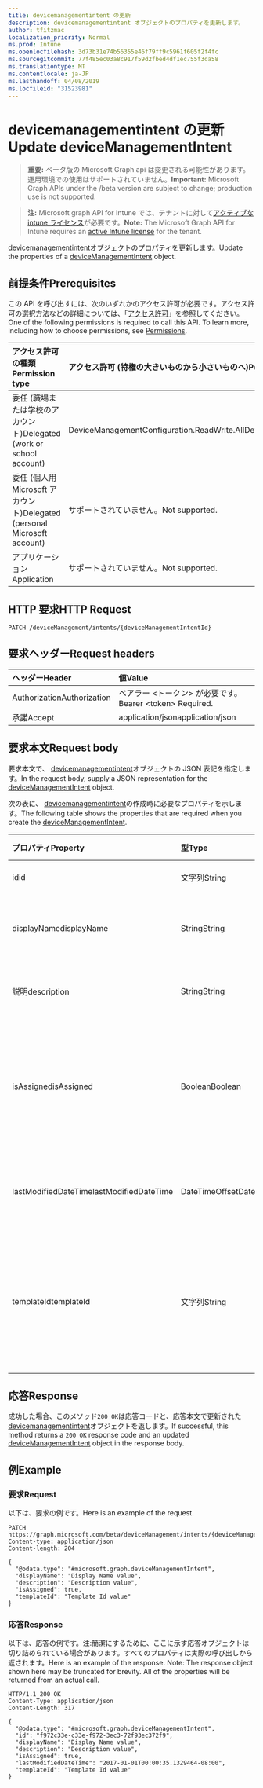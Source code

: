 ```yaml
---
title: devicemanagementintent の更新
description: devicemanagementintent オブジェクトのプロパティを更新します。
author: tfitzmac
localization_priority: Normal
ms.prod: Intune
ms.openlocfilehash: 3d73b31e74b56355e46f79ff9c5961f605f2f4fc
ms.sourcegitcommit: 77f485ec03a8c917f59d2fbed4df1ec755f3da58
ms.translationtype: MT
ms.contentlocale: ja-JP
ms.lasthandoff: 04/08/2019
ms.locfileid: "31523981"
---
```

# <a name="update-devicemanagementintent"></a><span data-ttu-id="31e76-103">devicemanagementintent の更新</span><span class="sxs-lookup"><span data-stu-id="31e76-103">Update deviceManagementIntent</span></span>

> <span data-ttu-id="31e76-104">**重要:** ベータ版の Microsoft Graph api は変更される可能性があります。運用環境での使用はサポートされていません。</span><span class="sxs-lookup"><span data-stu-id="31e76-104">**Important:** Microsoft Graph APIs under the /beta version are subject to change; production use is not supported.</span></span>

> <span data-ttu-id="31e76-105">**注:** Microsoft graph API for Intune では、テナントに対して[アクティブな intune ライセンス](https://go.microsoft.com/fwlink/?linkid=839381)が必要です。</span><span class="sxs-lookup"><span data-stu-id="31e76-105">**Note:** The Microsoft Graph API for Intune requires an [active Intune license](https://go.microsoft.com/fwlink/?linkid=839381) for the tenant.</span></span>

<span data-ttu-id="31e76-106">[devicemanagementintent](../resources/intune-deviceintent-devicemanagementintent.md)オブジェクトのプロパティを更新します。</span><span class="sxs-lookup"><span data-stu-id="31e76-106">Update the properties of a [deviceManagementIntent](../resources/intune-deviceintent-devicemanagementintent.md) object.</span></span>

## <a name="prerequisites"></a><span data-ttu-id="31e76-107">前提条件</span><span class="sxs-lookup"><span data-stu-id="31e76-107">Prerequisites</span></span>
<span data-ttu-id="31e76-p101">この API を呼び出すには、次のいずれかのアクセス許可が必要です。アクセス許可の選択方法などの詳細については、「[アクセス許可](/graph/permissions-reference)」を参照してください。</span><span class="sxs-lookup"><span data-stu-id="31e76-p101">One of the following permissions is required to call this API. To learn more, including how to choose permissions, see [Permissions](/graph/permissions-reference).</span></span>

|<span data-ttu-id="31e76-110">アクセス許可の種類</span><span class="sxs-lookup"><span data-stu-id="31e76-110">Permission type</span></span>|<span data-ttu-id="31e76-111">アクセス許可 (特権の大きいものから小さいものへ)</span><span class="sxs-lookup"><span data-stu-id="31e76-111">Permissions (from most to least privileged)</span></span>|
|:---|:---|
|<span data-ttu-id="31e76-112">委任 (職場または学校のアカウント)</span><span class="sxs-lookup"><span data-stu-id="31e76-112">Delegated (work or school account)</span></span>|<span data-ttu-id="31e76-113">DeviceManagementConfiguration.ReadWrite.All</span><span class="sxs-lookup"><span data-stu-id="31e76-113">DeviceManagementConfiguration.ReadWrite.All</span></span>|
|<span data-ttu-id="31e76-114">委任 (個人用 Microsoft アカウント)</span><span class="sxs-lookup"><span data-stu-id="31e76-114">Delegated (personal Microsoft account)</span></span>|<span data-ttu-id="31e76-115">サポートされていません。</span><span class="sxs-lookup"><span data-stu-id="31e76-115">Not supported.</span></span>|
|<span data-ttu-id="31e76-116">アプリケーション</span><span class="sxs-lookup"><span data-stu-id="31e76-116">Application</span></span>|<span data-ttu-id="31e76-117">サポートされていません。</span><span class="sxs-lookup"><span data-stu-id="31e76-117">Not supported.</span></span>|

## <a name="http-request"></a><span data-ttu-id="31e76-118">HTTP 要求</span><span class="sxs-lookup"><span data-stu-id="31e76-118">HTTP Request</span></span>
<!-- {
  "blockType": "ignored"
}
-->
``` http
PATCH /deviceManagement/intents/{deviceManagementIntentId}
```

## <a name="request-headers"></a><span data-ttu-id="31e76-119">要求ヘッダー</span><span class="sxs-lookup"><span data-stu-id="31e76-119">Request headers</span></span>
|<span data-ttu-id="31e76-120">ヘッダー</span><span class="sxs-lookup"><span data-stu-id="31e76-120">Header</span></span>|<span data-ttu-id="31e76-121">値</span><span class="sxs-lookup"><span data-stu-id="31e76-121">Value</span></span>|
|:---|:---|
|<span data-ttu-id="31e76-122">Authorization</span><span class="sxs-lookup"><span data-stu-id="31e76-122">Authorization</span></span>|<span data-ttu-id="31e76-123">ベアラー &lt;トークン&gt; が必要です。</span><span class="sxs-lookup"><span data-stu-id="31e76-123">Bearer &lt;token&gt; Required.</span></span>|
|<span data-ttu-id="31e76-124">承諾</span><span class="sxs-lookup"><span data-stu-id="31e76-124">Accept</span></span>|<span data-ttu-id="31e76-125">application/json</span><span class="sxs-lookup"><span data-stu-id="31e76-125">application/json</span></span>|

## <a name="request-body"></a><span data-ttu-id="31e76-126">要求本文</span><span class="sxs-lookup"><span data-stu-id="31e76-126">Request body</span></span>
<span data-ttu-id="31e76-127">要求本文で、 [devicemanagementintent](../resources/intune-deviceintent-devicemanagementintent.md)オブジェクトの JSON 表記を指定します。</span><span class="sxs-lookup"><span data-stu-id="31e76-127">In the request body, supply a JSON representation for the [deviceManagementIntent](../resources/intune-deviceintent-devicemanagementintent.md) object.</span></span>

<span data-ttu-id="31e76-128">次の表に、 [devicemanagementintent](../resources/intune-deviceintent-devicemanagementintent.md)の作成時に必要なプロパティを示します。</span><span class="sxs-lookup"><span data-stu-id="31e76-128">The following table shows the properties that are required when you create the [deviceManagementIntent](../resources/intune-deviceintent-devicemanagementintent.md).</span></span>

|<span data-ttu-id="31e76-129">プロパティ</span><span class="sxs-lookup"><span data-stu-id="31e76-129">Property</span></span>|<span data-ttu-id="31e76-130">型</span><span class="sxs-lookup"><span data-stu-id="31e76-130">Type</span></span>|<span data-ttu-id="31e76-131">説明</span><span class="sxs-lookup"><span data-stu-id="31e76-131">Description</span></span>|
|:---|:---|:---|
|<span data-ttu-id="31e76-132">id</span><span class="sxs-lookup"><span data-stu-id="31e76-132">id</span></span>|<span data-ttu-id="31e76-133">文字列</span><span class="sxs-lookup"><span data-stu-id="31e76-133">String</span></span>|<span data-ttu-id="31e76-134">インテント ID</span><span class="sxs-lookup"><span data-stu-id="31e76-134">The intent ID</span></span>|
|<span data-ttu-id="31e76-135">displayName</span><span class="sxs-lookup"><span data-stu-id="31e76-135">displayName</span></span>|<span data-ttu-id="31e76-136">String</span><span class="sxs-lookup"><span data-stu-id="31e76-136">String</span></span>|<span data-ttu-id="31e76-137">ユーザーが指定した表示名</span><span class="sxs-lookup"><span data-stu-id="31e76-137">The user given display name</span></span>|
|<span data-ttu-id="31e76-138">説明</span><span class="sxs-lookup"><span data-stu-id="31e76-138">description</span></span>|<span data-ttu-id="31e76-139">String</span><span class="sxs-lookup"><span data-stu-id="31e76-139">String</span></span>|<span data-ttu-id="31e76-140">ユーザーが指定した説明</span><span class="sxs-lookup"><span data-stu-id="31e76-140">The user given description</span></span>|
|<span data-ttu-id="31e76-141">isAssigned</span><span class="sxs-lookup"><span data-stu-id="31e76-141">isAssigned</span></span>|<span data-ttu-id="31e76-142">Boolean</span><span class="sxs-lookup"><span data-stu-id="31e76-142">Boolean</span></span>|<span data-ttu-id="31e76-143">目的がユーザーに割り当てられているかどうかを表します。</span><span class="sxs-lookup"><span data-stu-id="31e76-143">Signifies whether or not the intent is assigned to users</span></span>|
|<span data-ttu-id="31e76-144">lastModifiedDateTime</span><span class="sxs-lookup"><span data-stu-id="31e76-144">lastModifiedDateTime</span></span>|<span data-ttu-id="31e76-145">DateTimeOffset</span><span class="sxs-lookup"><span data-stu-id="31e76-145">DateTimeOffset</span></span>|<span data-ttu-id="31e76-146">目的が最後に変更された日時</span><span class="sxs-lookup"><span data-stu-id="31e76-146">When the intent was last modified</span></span>|
|<span data-ttu-id="31e76-147">templateId</span><span class="sxs-lookup"><span data-stu-id="31e76-147">templateId</span></span>|<span data-ttu-id="31e76-148">文字列</span><span class="sxs-lookup"><span data-stu-id="31e76-148">String</span></span>|<span data-ttu-id="31e76-149">この目的が作成されたテンプレートの ID (存在する場合)</span><span class="sxs-lookup"><span data-stu-id="31e76-149">The ID of the template this intent was created from (if any)</span></span>|



## <a name="response"></a><span data-ttu-id="31e76-150">応答</span><span class="sxs-lookup"><span data-stu-id="31e76-150">Response</span></span>
<span data-ttu-id="31e76-151">成功した場合、このメソッド`200 OK`は応答コードと、応答本文で更新された[devicemanagementintent](../resources/intune-deviceintent-devicemanagementintent.md)オブジェクトを返します。</span><span class="sxs-lookup"><span data-stu-id="31e76-151">If successful, this method returns a `200 OK` response code and an updated [deviceManagementIntent](../resources/intune-deviceintent-devicemanagementintent.md) object in the response body.</span></span>

## <a name="example"></a><span data-ttu-id="31e76-152">例</span><span class="sxs-lookup"><span data-stu-id="31e76-152">Example</span></span>

### <a name="request"></a><span data-ttu-id="31e76-153">要求</span><span class="sxs-lookup"><span data-stu-id="31e76-153">Request</span></span>
<span data-ttu-id="31e76-154">以下は、要求の例です。</span><span class="sxs-lookup"><span data-stu-id="31e76-154">Here is an example of the request.</span></span>
``` http
PATCH https://graph.microsoft.com/beta/deviceManagement/intents/{deviceManagementIntentId}
Content-type: application/json
Content-length: 204

{
  "@odata.type": "#microsoft.graph.deviceManagementIntent",
  "displayName": "Display Name value",
  "description": "Description value",
  "isAssigned": true,
  "templateId": "Template Id value"
}
```

### <a name="response"></a><span data-ttu-id="31e76-155">応答</span><span class="sxs-lookup"><span data-stu-id="31e76-155">Response</span></span>
<span data-ttu-id="31e76-p102">以下は、応答の例です。注:簡潔にするために、ここに示す応答オブジェクトは切り詰められている場合があります。すべてのプロパティは実際の呼び出しから返されます。</span><span class="sxs-lookup"><span data-stu-id="31e76-p102">Here is an example of the response. Note: The response object shown here may be truncated for brevity. All of the properties will be returned from an actual call.</span></span>
``` http
HTTP/1.1 200 OK
Content-Type: application/json
Content-Length: 317

{
  "@odata.type": "#microsoft.graph.deviceManagementIntent",
  "id": "f972c33e-c33e-f972-3ec3-72f93ec372f9",
  "displayName": "Display Name value",
  "description": "Description value",
  "isAssigned": true,
  "lastModifiedDateTime": "2017-01-01T00:00:35.1329464-08:00",
  "templateId": "Template Id value"
}
```







